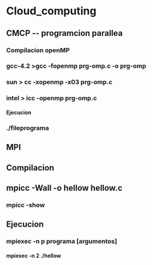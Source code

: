 # Cloud_computing

## CMCP -- programcion parallea
### Compilacion openMP
### gcc-4.2 >gcc -fopenmp prg-omp.c -o prg-omp
### sun > cc -xopenmp -x03 prg-omp.c
### intel > icc -openmp prg-omp.c
#### Ejecucion
### ./fileprograma

## MPI
## Compilacion
## mpicc -Wall -o hellow hellow.c
### mpicc -show
## Ejecucion
### mpiexec -n p programa [argumentos]
#### mpiexec -n 2 ./hellow
